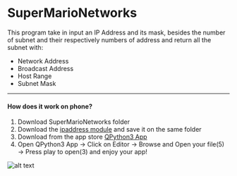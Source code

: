 # SuperMarioNetworks

This program take in input an IP Address and its mask, besides the number of subnet and their respectively numbers of address and return all the subnet with:
  - Network Address
  - Broadcast Address 
  - Host Range 
  - Subnet Mask 

______________________________________________________________________________________________________________________________

#### How does it work on phone?

1. Download SuperMarioNetworks folder
2. Download the [ipaddress module](https://github.com/python/cpython/blob/3.6/Lib/ipaddress.py) and save it on the same folder
3. Download from the app store [QPython3 App](https://play.google.com/store/apps/details?id=org.qpython.qpy3&hl=it) 
4. Open QPython3 App &rarr; Click on Editor &rarr; Browse and Open your file(5) &rarr; Press play to open(3) and enjoy your app!  
  
  ![alt text](http://wiki.qpython.org/media/wiki/images/15/886636f2625e995cd9693b63237ab72a/qpython-05.png)
